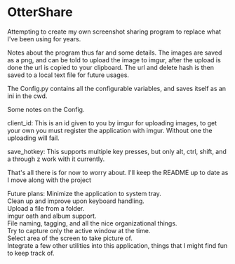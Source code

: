 # OtterShare
Attempting to create my own screenshot sharing program to replace what I've been using for years.

Notes about the program thus far and some details.
The images are saved as a png, and can be told to upload the image to imgur, after the upload is done the url is copied to your clipboard. The url and delete hash is then saved to a local text file for
future usages.

The Config.py contains all the configurable variables, and saves itself as an ini in the cwd.

Some notes on the Config.

client_id: This is an id given to you by imgur for uploading images, to get your own you must register the application with imgur. Without one the uploading will fail.

save_hotkey: This supports multiple key presses, but only alt, ctrl, shift, and a through z work with it currently.

That's all there is for now to worry about. I'll keep the README up to date as I move along with the project

Future plans:
Minimize the application to system tray.  
Clean up and improve upon keyboard handling.  
Upload a file from a folder.  
imgur oath and album support.  
File naming, tagging, and all the nice organizational things.  
Try to capture only the active window at the time.  
Select area of the screen to take picture of.  
Integrate a few other utilities into this application, things that I might find fun to keep track of.  
